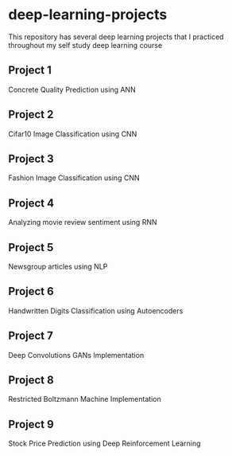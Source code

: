 # deep-learning-projects
This repository has several deep learning projects that I practiced throughout my self study deep learning course

## Project 1 
Concrete Quality Prediction using ANN

## Project 2
Cifar10 Image Classification using CNN

## Project 3
Fashion Image Classification using CNN

## Project 4
Analyzing movie review sentiment using RNN

## Project 5
Newsgroup articles using NLP

## Project 6
Handwritten Digits Classification using Autoencoders

## Project 7
Deep Convolutions GANs Implementation 

## Project 8
Restricted Boltzmann Machine Implementation 

## Project 9
Stock Price Prediction using Deep Reinforcement Learning